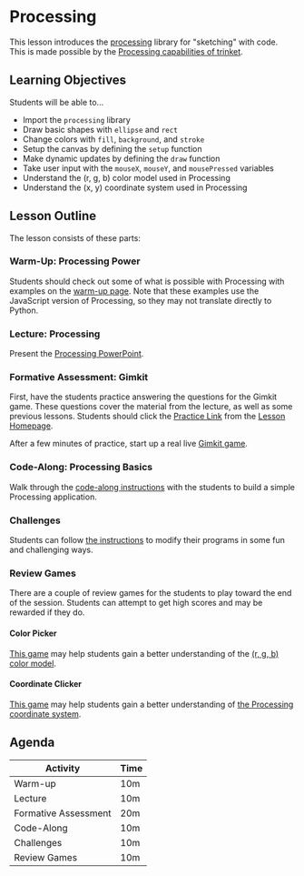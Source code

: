 # Processing
This lesson introduces the [processing](https://py.processing.org/) library for "sketching" with code. This is made possible by the [Processing capabilities of trinket](https://trinket.io/processing).

## Learning Objectives
Students will be able to...

- Import the `processing` library
- Draw basic shapes with `ellipse` and `rect`
- Change colors with `fill`, `background`, and `stroke`
- Setup the canvas by defining the `setup` function
- Make dynamic updates by defining the `draw` function
- Take user input with the `mouseX`, `mouseY`, and `mousePressed` variables
- Understand the (r, g, b) color model used in Processing
- Understand the (x, y) coordinate system used in Processing

## Lesson Outline
The lesson consists of these parts:

### Warm-Up: Processing Power
Students should check out some of what is possible with Processing with examples on the [warm-up page](WarmUpProcessingPower.md). Note that these examples use the JavaScript version of Processing, so they may not translate directly to Python.

### Lecture: Processing
Present the [Processing PowerPoint](Processing.pptx).

### Formative Assessment: Gimkit
First, have the students practice answering the questions for the Gimkit game. These questions cover the material from the lecture, as well as some previous lessons. Students should click the [Practice Link](https://www.gimkit.com/practice/65fc762f3ee6c3002c0db3c3) from the [Lesson Homepage](StudentDesc.md).

After a few minutes of practice, start up a real live [Gimkit game](https://www.gimkit.com/view/65fc762f3ee6c3002c0db3c3).

### Code-Along: Processing Basics
Walk through the [code-along instructions](CodeAlongProcessing.md) with the students to build a simple Processing application.

### Challenges
Students can follow [the instructions](ChallengesProcessing.md) to modify their programs in some fun and challenging ways.

### Review Games
There are a couple of review games for the students to play toward the end of the session. Students can attempt to get high scores and may be rewarded if they do.

#### Color Picker
[This game](ColorPicker.md) may help students gain a better understanding of the [(r, g, b) color model](https://en.wikipedia.org/wiki/RGB_color_model).

#### Coordinate Clicker
[This game](CoordinateClicker.md) may help students gain a better understanding of [the Processing coordinate system](https://processing.org/tutorials/coordinatesystemandshapes).

## Agenda

| Activity | Time |
|-|-|
| Warm-up | 10m |
| Lecture | 10m |
| Formative Assessment | 20m |
| Code-Along | 10m |
| Challenges | 10m |
| Review Games | 10m |
